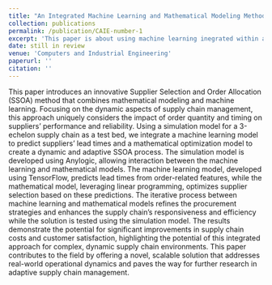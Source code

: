 ```yaml
---
title: "An Integrated Machine Learning and Mathematical Modeling Method for Supplier Selection and Order Allocation Considering Dynamic Supplier Performance"
collection: publications
permalink: /publication/CAIE-number-1
excerpt: 'This paper is about using machine learning inegrated within a mathematical optimization model to adapt to suppliers' dynamic performace'
date: still in review
venue: 'Computers and Industrial Engineering'
paperurl: ''
citation: ''
---
```


This paper introduces an innovative Supplier Selection and Order Allocation (SSOA) method that combines mathematical modeling and machine learning. Focusing on the dynamic aspects of supply chain management, this approach uniquely considers the impact of order quantity and timing on suppliers’ performance and reliability. Using a simulation model for a 3-echelon supply chain as a test bed, we integrate a machine learning model to predict suppliers’ lead times and a mathematical optimization model to create a dynamic and adaptive SSOA process. The simulation model is developed using Anylogic, allowing interaction between the machine learning and mathematical models. The machine learning model, developed using TensorFlow, predicts lead times from order-related features, while the mathematical model, leveraging linear programming, optimizes supplier selection based on these predictions. The iterative process between machine learning and mathematical models refines the procurement strategies and enhances the supply chain’s responsiveness and efficiency while the solution is tested using the simulation model. The results demonstrate the potential for significant improvements in supply chain costs and customer satisfaction, highlighting the potential of this integrated approach for complex, dynamic supply chain environments. This paper contributes to the field by offering a novel, scalable solution that addresses real-world operational dynamics and paves the way for further research in adaptive supply chain management.
